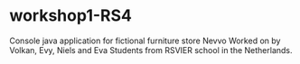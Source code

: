 # workshop1-RS4

Console java application for fictional furniture store Nevvo
Worked on by Volkan, Evy, Niels and Eva
Students from RSVIER school in the Netherlands. 



